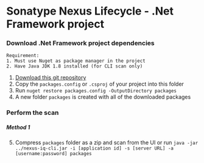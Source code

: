 # Sonatype Nexus Lifecycle - .Net Framework project

### Download .Net Framework project dependencies


```
Requirement:
1. Must use Nuget as package manager in the project
2. Have Java JDK 1.8 installed (for CLI scan only)
```
1. [Download this git repository](https://github.com/roger-lau/sonatype-scan/archive/master.zip)
2. Copy the `packages.config` or `.csproj` of your project into this folder
3. Run `nuget restore packages.config -OutputDirectory packages`
4. A new folder `packages` is created with all of the downloaded packages

### Perform the scan
##### Method 1
5. Compress `packages` folder as a zip and scan from the UI or run `java -jar ../nexus-iq-cli.jar -i [application id] -s [server URL] -a [username:password] packages`
